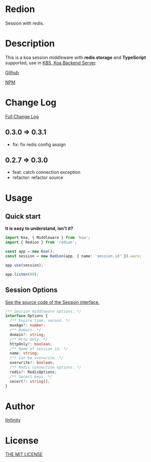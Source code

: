 # Redion

Session with redis.

# Description

This is a koa session middleware with **redis storage** and **TypeScript** supported, use in [KBS, Koa Backend Server](https://www.npmjs.com/package/koa-backend-server).

[Github](https://github.com/DevinDon/redion)

[NPM](https://www.npmjs.com/package/redion)

# Change Log

[Full Change Log](https://github.com/DevinDon/redion/blob/master/dist/CHANGELOG.md)

## 0.3.0 => 0.3.1

- fix: fix redis config assign

## 0.2.7 => 0.3.0

- feat: catch connection exception
- refactor: refactor source

# Usage

## Quick start

**It is easy to understand, isn't it?**

```typescript
import Koa, { Middleware } from 'koa';
import { Redion } from 'redion';

const app = new Koa();
const session = new Redion(app, { name: 'session.id' }).ware;

app.use(session);

app.listen(80);
```

## Session Options

[See the source code of the Session interface.](https://github.com/DevinDon/redion/blob/master/src/type/index.ts)

```typescript
/** Session middleware options. */
interface Options {
  /** Expire time, second. */
  maxAge?: number;
  /** Domain. */
  domain?: string;
  /** Http Only. */
  httpOnly?: boolean;
  /** Name of session id. */
  name: string;
  /** Can be overwrite. */
  overwrite?: boolean;
  /** Redis connection options. */
  redis?: RedisOptions;
  /** Secert keys. */
  secert?: string[];
}
```

# Author

[IInfinity](mailto:I.INF@Outlook.com)

# License

[THE MIT LICENSE](LICENSE)
